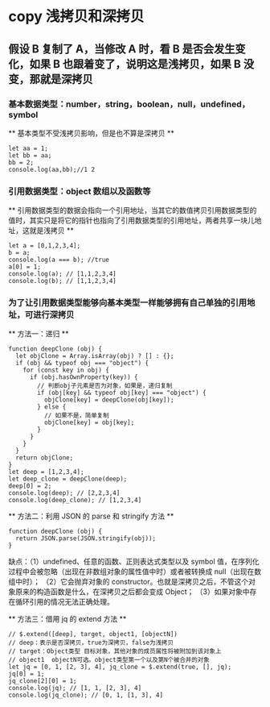 # copy 浅拷贝和深拷贝

## 假设 B 复制了 A，当修改 A 时，看 B 是否会发生变化，如果 B 也跟着变了，说明这是浅拷贝，如果 B 没变，那就是深拷贝

### 基本数据类型：number，string，boolean，null，undefined，symbol

** 基本类型不受浅拷贝影响，但是也不算是深拷贝 **

```
let aa = 1;
let bb = aa;
bb = 2;
console.log(aa,bb);//1 2
```

### 引用数据类型：object 数组以及函数等

** 引用数据类型的数据会指向一个引用地址，当其它的数值拷贝引用数据类型的值时，其实只是将它的指针也指向了引用数据类型的引用地址，两者共享一块儿地址，这就是浅拷贝 **

```
let a = [0,1,2,3,4];
b = a;
console.log(a === b); //true
a[0] = 1;
console.log(a); // [1,1,2,3,4]
console.log(b); // [1,1,2,3,4]
```

### 为了让引用数据类型能够向基本类型一样能够拥有自己单独的引用地址，可进行深拷贝

** 方法一：递归 **

```
function deepClone (obj) {
  let objClone = Array.isArray(obj) ? [] : {};
  if (obj && typeof obj === "object") {
    for (const key in obj) {
      if (obj.hasOwnProperty(key)) {
        // 判断obj子元素是否为对象，如果是，递归复制
        if (obj[key] && typeof obj[key] === "object") {
          objClone[key] = deepClone(obj[key]);
        } else {
          // 如果不是，简单复制
          objClone[key] = obj[key];
        }
      }
    }
  }
  return objClone;
}
let deep = [1,2,3,4];
let deep_clone = deepClone(deep);
deep[0] = 2;
console.log(deep); // [2,2,3,4]
console.log(deep_clone); // [1,2,3,4]
```

** 方法二：利用 JSON 的 parse 和 stringify 方法 **

```
function deepClone (obj) {
  return JSON.parse(JSON.stringify(obj));
}
```

缺点：（1）undefined、任意的函数、正则表达式类型以及 symbol 值，在序列化过程中会被忽略（出现在非数组对象的属性值中时）或者被转换成 null（出现在数组中时）；
（2）它会抛弃对象的 constructor。也就是深拷贝之后，不管这个对象原来的构造函数是什么，在深拷贝之后都会变成 Object；
（3）如果对象中存在循环引用的情况无法正确处理。

** 方法三：借用 jq 的 extend 方法 **

```
// $.extend([deep], target, object1, [objectN])
// deep：表示是否深拷贝，true为深拷贝，false为浅拷贝
// target：Object类型 目标对象，其他对象的成员属性将被附加到该对象上
// object1  objectN可选。object类型第一个以及第N个被合并的对象
let jq = [0, 1, [2, 3], 4], jq_clone = $.extend(true, [], jq);
jq[0] = 1;
jq_clone[2][0] = 1;
console.log(jq); // [1, 1, [2, 3], 4]
console.log(jq_clone); // [0, 1, [1, 3], 4]
```
